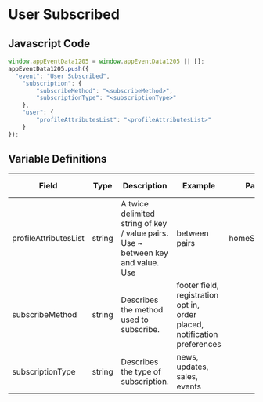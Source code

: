 # User Subscribed

## Javascript Code
```js
window.appEventData1205 = window.appEventData1205 || [];
appEventData1205.push({
  "event": "User Subscribed",
    "subscription": {
        "subscribeMethod": "<subscribeMethod>",
        "subscriptionType": "<subscriptionType>"
    },
    "user": {
        "profileAttributesList": "<profileAttributesList>"
    }
});
```

## Variable Definitions

|Field|Type|Description|Example|Pattern|Min Length|Max Length|Minimum|Maximum|Multiple Of|
| --- | --- | --- | --- | --- | --- | --- | --- | --- | --- |
|profileAttributesList|string|A twice delimited string of key / value pairs.  Use ~ between key and value.  Use | between pairs|homeStore~234|loyaltyTier~gold|memberSince~2002|||||||
|subscribeMethod|string|Describes the method used to subscribe. |footer field, registration opt in, order placed, notification preferences|||||||
|subscriptionType|string|Describes the type of subscription. |news, updates, sales, events|||||||
